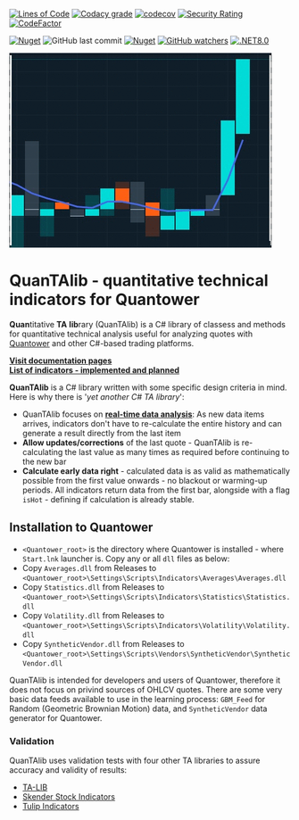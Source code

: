 [![Lines of Code](https://sonarcloud.io/api/project_badges/measure?project=mihakralj_QuanTAlib&metric=ncloc)](https://sonarcloud.io/summary/overall?id=mihakralj_QuanTAlib)
[![Codacy grade](https://img.shields.io/codacy/grade/b1f9109222234c87bce45f1fd4c63aee?style=flat-square)](https://app.codacy.com/gh/mihakralj/QuanTAlib/dashboard)
[![codecov](https://codecov.io/gh/mihakralj/QuanTAlib/branch/main/graph/badge.svg?style=flat-square&token=YNMJRGKMTJ?style=flat-square)](https://codecov.io/gh/mihakralj/QuanTAlib)
[![Security Rating](https://sonarcloud.io/api/project_badges/measure?project=mihakralj_QuanTAlib&metric=security_rating)](https://sonarcloud.io/summary/new_code?id=mihakralj_QuanTAlib)
[![CodeFactor](https://www.codefactor.io/repository/github/mihakralj/quantalib/badge/main)](https://www.codefactor.io/repository/github/mihakralj/quantalib/overview/main)

[![Nuget](https://img.shields.io/nuget/v/QuanTAlib?style=flat-square)](https://www.nuget.org/packages/QuanTAlib/)
![GitHub last commit](https://img.shields.io/github/last-commit/mihakralj/QuanTAlib)
[![Nuget](https://img.shields.io/nuget/dt/QuanTAlib?style=flat-square)](https://www.nuget.org/packages/QuanTAlib/)
[![GitHub watchers](https://img.shields.io/github/watchers/mihakralj/QuanTAlib?style=flat-square)](https://github.com/mihakralj/QuanTAlib/watchers)
[![.NET8.0](https://img.shields.io/badge/.NET-8.0-blue?style=flat-square)](https://dotnet.microsoft.com/en-us/download/dotnet/8.0)

![Alt text](./img/quotes.gif)

# QuanTAlib - quantitative technical indicators for Quantower

**Quan**titative **TA** **lib**rary (QuanTAlib) is a C# library of classess and methods for quantitative technical analysis useful for analyzing quotes with [Quantower](https://www.quantower.com/) and other C#-based trading platforms.

[**Visit documentation pages**](https://mihakralj.github.io/QuanTAlib/#/)<br>
[**List of indicators - implemented and planned**](indicators/indicators.md)

**QuanTAlib** is a C# library written with some specific design criteria in mind. Here is why there is '_yet another C# TA library_':

- QuanTAlib focuses on **[real-time data analysis](essays/realtime.md)**: As new data items arrives, indicators don't have to re-calculate the entire history and can generate a result directly from the last item
- **Allow updates/corrections** of the last quote - QuanTAlib is re-calculating the last value as many times as required before continuing to the new bar
- **Calculate early data right** - calculated data is as valid as mathematically possible from the first value onwards - no blackout or warming-up periods. All indicators return data from the first bar, alongside with a flag `isHot` - defining if calculation is already stable.

## Installation to Quantower

- `<Quantower_root>` is the directory where Quantower is installed - where `Start.lnk` launcher is. Copy any or all `dll` files as below:
- Copy `Averages.dll` from Releases to `<Quantower_root>\Settings\Scripts\Indicators\Averages\Averages.dll`
- Copy `Statistics.dll` from Releases to `<Quantower_root>\Settings\Scripts\Indicators\Statistics\Statistics.dll`
- Copy `Volatility.dll` from Releases to `<Quantower_root>\Settings\Scripts\Indicators\Volatility\Volatility.dll`
- Copy `SyntheticVendor.dll` from Releases to `<Quantower_root>\Settings\Scripts\Vendors\SyntheticVendor\SyntheticVendor.dll`



QuanTAlib is intended for developers and users of Quantower, therefore it does not focus on privind sources of OHLCV quotes. There are some very basic data feeds available to use in the learning process: `GBM_Feed` for Random (Geometric Brownian Motion) data, and `SyntheticVendor` data generator for Quantower.

### Validation

QuanTAlib uses validation tests with four other TA libraries to assure accuracy and validity of results:

- [TA-LIB](https://www.ta-lib.org/function.html)
- [Skender Stock Indicators](https://dotnet.stockindicators.dev/)
- [Tulip Indicators](https://tulipindicators.org/)

